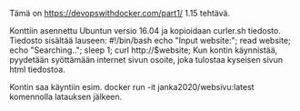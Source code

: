 Tämä on https://devopswithdocker.com/part1/ 1.15 tehtävä.

Konttiin asennettu Ubuntun versio 16.04 ja kopioidaan curler.sh tiedosto.
Tiedosto sisältää lauseen:
    #!/bin/bash
    echo "Input website:"; read website; echo "Searching.."; sleep 1; curl http://$website;
Kun kontin käynnistää, pyydetään syöttämään internet sivun osoite, joka tulostaa kyseisen sivun html tiedostoa.

Kontin saa käyntiin esim. docker run -it janka2020/websivu:latest komennolla latauksen jälkeen.